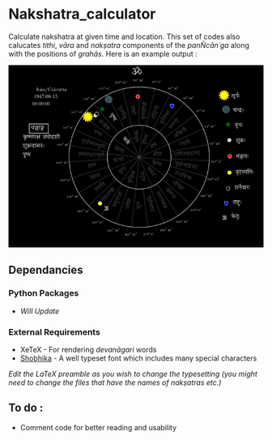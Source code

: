 # Nakshatra_calculator
Calculate nakshatra at given time and location. This set of codes also calucates _tithi_, _v&#x101;ra_ and _naks&#803;atra_ components of the _pan&#209;c&#x101;n&#729;ga_ along with the positions of _grah&#x101;s_. Here is an example output :

<p align="center">
<img src="https://github.com/arvindb95/Nakshatra_calculator/blob/master/nakshatra_at_test_time.png" title="Sample nakshatra calculation" />
</p>

## Dependancies

### Python Packages 
- _Will Update_
### External Requirements
- XeTeX - For rendering _devan&#x101;gari_ words 
- [Shobhika](https://ctan.org/tex-archive/fonts/shobhika?lang=en) - A well typeset font which includes many special characters  

_Edit the LaTeX preamble as you wish to change the typesetting (you might need to change the files that have the names of naks&#803;atras etc.)_

## To do :
- Comment code for better reading and usability

